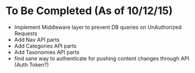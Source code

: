 # To Be Completed (As of 10/12/15)

* Implement Middleware layer to prevent DB queries on UnAuthorized Requests
* Add Nav API parts
* Add Categories API parts
* Add Taxonomies API parts
* find sane way to authenticate for pushing content changes through API (Auth Token?)